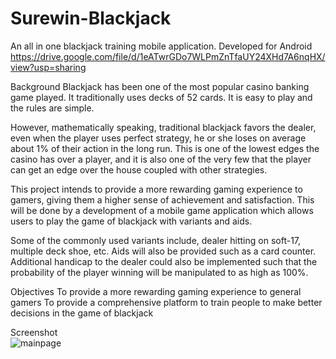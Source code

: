 # Surewin-Blackjack
An all in one blackjack training mobile application. Developed for Android
https://drive.google.com/file/d/1eATwrGDo7WLPmZnTfaUY24XHd7A6nqHX/view?usp=sharing

Background
Blackjack has been one of the most popular casino banking game played.
It traditionally uses decks of 52 cards. It is easy to play and the rules are
simple.

However, mathematically speaking, traditional blackjack favors the
dealer, even when the player uses perfect strategy, he or she loses on
average about 1% of their action in the long run. This is one of the lowest
edges the casino has over a player, and it is also one of the very few that
the player can get an edge over the house coupled with other strategies.

This project intends to provide a more rewarding gaming experience to
gamers, giving them a higher sense of achievement and satisfaction. This
will be done by a development of a mobile game application which
allows users to play the game of blackjack with variants and aids.

Some of the commonly used variants include, dealer hitting on soft-17,
multiple deck shoe, etc. Aids will also be provided such as a card counter. Additional handicap to the dealer could also be implemented such that the probability of the player winning will be manipulated to as high as 100%.

Objectives
To provide a more rewarding gaming experience to general gamers
To provide a comprehensive platform to train people to make better decisions in the game of blackjack

Screenshot </br>
![mainpage]([http://url/to/img.png](https://github.com/cwl2018/Surewin-Blackjack/blob/main/mp.png)https://github.com/cwl2018/Surewin-Blackjack/blob/main/mp.png?raw=true)

